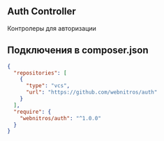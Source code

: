 ## Auth Controller

Контролеры для авторизации

## Подключения в composer.json

```json
{
  "repositories": [
    {
      "type": "vcs",
      "url": "https://github.com/webnitros/auth"
    }
  ],
  "require": {
    "webnitros/auth": "^1.0.0"
  }
}
```
